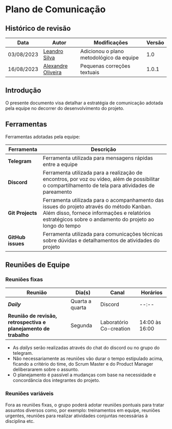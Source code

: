 # Plano de Comunicação

## Histórico de revisão

| Data       | Autor                                        | Modificações                          | Versão |
| ---------- | -------------------------------------------- | ------------------------------------- | ------ |
| 03/08/2023 | [Leandro Silva](https://github.com/Leanddro13) | Adicionou o plano metodológico da equipe | 1.0    |
| 16/08/2023 | [Alexandre Oliveira](https://github.com/LexTOliver) | Pequenas correções textuais | 1.0.1    |

## Introdução

O presente documento visa detalhar a estratégia de comunicação adotada pela equipe no decorrer do desenvolvimento do projeto.

## Ferramentas

Ferramentas adotadas pela equipe:

| Ferramenta          | Descrição                                                                                                                                                                                                                                |
| ------------------- | ---------------------------------------------------------------------------------------------------------------------------------------------------------------------------------------------------------------------------------------- |
| **Telegram**        | Ferramenta utilizada para mensagens rápidas entre a equipe                                                                           |
| **Discord**         | Ferramenta utilizada para a realização de encontros, por voz ou vídeo, além de possibilitar o compartilhamento de tela para atividades de pareamento |
| **Git Projects**          | Ferramenta utilizada para o acompanhamento das issues do projeto através do método Kanban. Além disso, fornece informações e relatórios estratégicos sobre o andamento do projeto ao longo do tempo                                      |
| **GitHub issues**   | Ferramenta utilizada para comunicações técnicas sobre dúvidas e detalhamentos de atividades do projeto                               |

## Reuniões de Equipe

### Reuniões fixas

| Reunião                                                          | Dia(s)            | Canal   | Horários       |
| ---------------------------------------------------------------- | ----------------- | ------- | -------------- |
| **_Daily_**                                                        | Quarta a quarta | Discord | --:-- |
| **Reunião de revisão, retrospectiva e planejamento de trabalho** | Segunda           | Laboratório Co-creation | 14:00 às 16:00 |

- As _dailys_ serão realizadas através do chat do discord ou no grupo do telegram.
- Não necessariamente as reuniões vão durar o tempo estipulado acima, ficando a critério do time, do Scrum Master e do Product Manager deliberararem sobre o assunto.
- O planejamento é passível a mudanças com base na necessidade e concordância dos integrantes do projeto.

### Reuniões variáveis

Fora as reuniões fixas, o grupo poderá adotar reuniões pontuais para tratar assuntos diversos como, por exemplo: treinamentos em equipe, reuniões urgentes, reuniões para realizar atividades conjuntas necessárias à disciplina etc.
